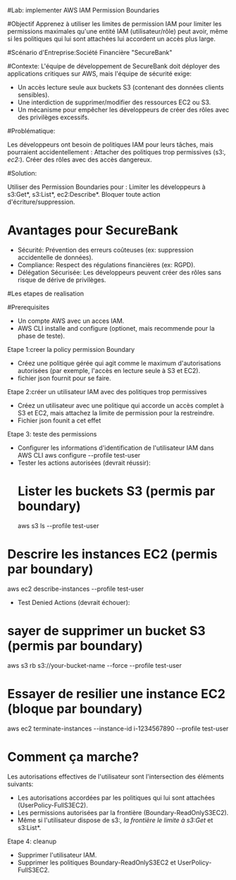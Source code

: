 #Lab: implementer AWS IAM Permission Boundaries

#Objectif
Apprenez à utiliser les limites de permission IAM pour limiter les permissions maximales qu'une entité IAM (utilisateur/rôle)
peut avoir, même si les politiques qui lui sont attachées lui accordent un accès plus large.



#Scénario d'Entreprise:Société Financière "SecureBank"

#Contexte:
L'équipe de développement de SecureBank doit déployer des applications critiques sur AWS, mais l'équipe de sécurité exige:
- Un accès lecture seule aux buckets S3 (contenant des données clients sensibles).
- Une interdiction de supprimer/modifier des ressources EC2 ou S3.
- Un mécanisme pour empêcher les développeurs de créer des rôles avec des privilèges excessifs.

#Problématique:

Les développeurs ont besoin de politiques IAM pour leurs tâches, mais pourraient accidentellement :
Attacher des politiques trop permissives (s3:*, ec2:*).
Créer des rôles avec des accès dangereux.

#Solution:

Utiliser des Permission Boundaries pour :
Limiter les développeurs à s3:Get*, s3:List*, ec2:Describe*.
Bloquer toute action d'écriture/suppression.

# Avantages pour SecureBank
- Sécurité: Prévention des erreurs coûteuses (ex: suppression accidentelle de données).
- Compliance: Respect des régulations financières (ex: RGPD).
- Délégation Sécurisée: Les développeurs peuvent créer des rôles sans risque de dérive de privilèges.

#Les etapes de realisation

#Prerequisites
- Un compte AWS avec un acces IAM.
- AWS CLI installe and configure (optionet, mais recommende pour la phase de teste).

Etape 1:creer la policy permission Boundary
- Créez une politique gérée qui agit comme le maximum d'autorisations autorisées (par exemple, l'accès en lecture seule à S3 et EC2).
- fichier json fournit pour se faire.

Etape 2:créer un utilisateur IAM avec des politiques trop permissives
 - Créez un utilisateur avec une politique qui accorde un accès complet à S3 et EC2, mais attachez la limite de permission pour la restreindre.
 - Fichier json founit a cet effet

Etape 3: teste des permissions
- Configurer les informations d'identification de l'utilisateur IAM dans AWS CLI
   aws configure --profile test-user
- Tester les actions autorisées (devrait réussir):
   # Lister les buckets S3 (permis par boundary)
   aws s3 ls --profile test-user
# Descrire les instances EC2 (permis par boundary)
   aws ec2 describe-instances --profile test-user
- Test Denied Actions (devrait échouer):
 # sayer de supprimer un bucket S3 (permis par boundary)
   aws s3 rb s3://your-bucket-name --force --profile test-user
# Essayer de resilier une instance EC2 (bloque par boundary)
   aws ec2 terminate-instances --instance-id i-1234567890 --profile test-user

# Comment ça marche?
Les autorisations effectives de l'utilisateur sont l'intersection des éléments suivants:
   - Les autorisations accordées par les politiques qui lui sont attachées (UserPolicy-FullS3EC2).
   - Les permissions autorisées par la frontière (Boundary-ReadOnlyS3EC2).
   - Même si l'utilisateur dispose de s3:*, la frontière le limite à s3:Get* et s3:List*.

Etape 4: cleanup
- Supprimer l'utilisateur IAM.
- Supprimer les politiques Boundary-ReadOnlyS3EC2 et UserPolicy-FullS3EC2.

